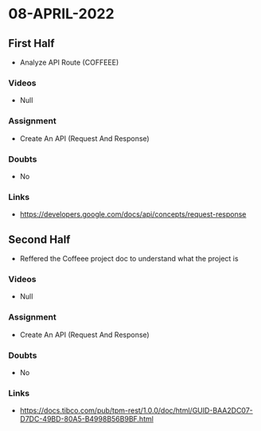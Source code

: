 # 08-APRIL-2022

## First Half

- Analyze API Route (COFFEEE)

### Videos

- Null

### Assignment 

- Create An API (Request And Response) 

### Doubts

- No

### Links

- https://developers.google.com/docs/api/concepts/request-response

## Second Half

- Reffered the Coffeee project doc to understand what the project is

### Videos

- Null 

### Assignment 

- Create An API (Request And Response)

### Doubts

- No

### Links

- https://docs.tibco.com/pub/tpm-rest/1.0.0/doc/html/GUID-BAA2DC07-D7DC-49BD-80A5-B4998B56B9BF.html